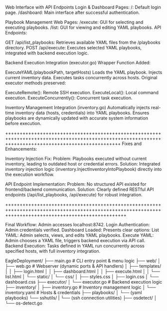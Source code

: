 
Web Interface with API Endpoints
Login & Dashboard Pages:
  /: Default login page.
  /dashboard: Main interface after successful authentication.

Playbook Management Web Pages:
  /execute: GUI for selecting and executing playbooks.
  /list: GUI for viewing and editing YAML playbooks.
  API Endpoints:

  GET /api/list_playbooks: Retrieves available YAML files from the /playbooks directory.
  POST /api/execute: Executes selected YAML playbooks, integrated with backend execution logic.

Backend Execution Integration (executor.go)
Wrapper Function Added:

ExecuteYAML(playbookPath, targetHosts)
Loads the YAML playbook.
Injects current inventory data.
Executes tasks concurrently across hosts.
Original executor methods preserved:

ExecuteRemote(): Remote SSH execution.
ExecuteLocal(): Local command execution.
ExecuteConcurrently(): Concurrent task execution.

Inventory Management Integration (inventory.go)
Automatically injects real-time inventory data (hosts, credentials) into YAML playbooks.
Ensures playbooks are dynamically updated with accurate system information before execution.

++++++++++++++++++++++++++++++++++++++++++++++++++++++++++++++++++++++++++++++++++++++++++++++++++++++++++++++++++++++++++++++++++++++++++++++++++++
Fixes and Enhancements:

Inventory Injection Fix:
  Problem: Playbooks executed without current inventory, leading to outdated host or credential errors.
  Solution: Integrated inventory injection logic (inventory.InjectInventoryIntoPlaybook) directly into the execution workflow.

API Endpoint Implementation:
  Problem: No structured API existed for frontend/backend communication.
  Solution: Clearly defined RESTful API endpoints (/api/list_playbooks, /api/execute) for robust integration.

++++++++++++++++++++++++++++++++++++++++++++++++++++++++++++++++++++++++++++++++++++++++++++++++++++++++++++++++++++++++++++++++++++++++++++++++++++++

Final Workflow:
  Admin accesses localhost:8742.
  Login Authentication: Admin credentials verified.
  Dashboard Loaded: Presents clear options:
  List YAML: Admin selects, views, and edits YAML playbooks.
  Execute YAML: Admin chooses a YAML file, triggers backend execution via API call.
  Backend Execution: Tasks defined in YAML run concurrently across specified hosts, with full inventory integration.


EagleDeployment/
├── main.go                  # CLI entry point & menu logic
├── web/
│   ├── web.go               # Webserver (dynamic ports & API handlers)
│   ├── templates/
│   │   ├── login.html
│   │   ├── dashboard.html
│   │   ├── execute.html
│   │   └── list.html
│   └── static/
│       └── css/
│           ├── styles.css
│           ├── login.css
│           └── dashboard.css
├── executor/
│   └── executor.go          # Backend execution logic
├── inventory/
│   ├── inventory.go         # Inventory management logic
│   └── inventory.yaml       # Hosts & credentials
├── playbooks/
│   └── (yaml playbooks)
└── sshutils/
|   └── (ssh connection utilities)
├── osdetect/
│   └── os-detect.go
